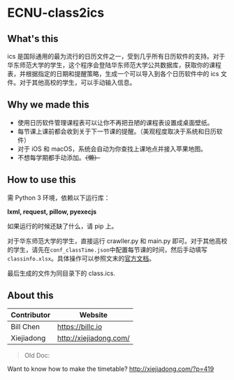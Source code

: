 # ECNU-class2ics

## What's this

ics 是国际通用的最为流行的日历文件之一，受到几乎所有日历软件的支持。对于华东师范大学的学生，这个程序会登陆华东师范大学公共数据库，获取你的课程表，并根据指定的日期和提醒策略，生成一个可以导入到各个日历软件中的 ics 文件。对于其他高校的学生，可以手动输入信息。

## Why we made this

- 使用日历软件管理课程表可以让你不再把丑陋的课程表设置成桌面壁纸。
- 每节课上课前都会收到关于下一节课的提醒。（美观程度取决于系统和日历软件）
- 对于 iOS 和 macOS，系统会自动为你查找上课地点并接入苹果地图。
- 不想每学期都手动添加。~~（懒）~~
  
## How to use this

需 Python 3 环境，依赖以下运行库：

**lxml, request, pillow, pyexecjs**

如果运行的时候还缺了什么，请 pip 上。

对于华东师范大学的学生，直接运行 crawller.py 和 main.py 即可。对于其他高校的学生，请先在`conf_classTime.json`中配置每节课的时间，然后手动填写`classinfo.xlsx`。具体操作可以参照文末的[官方文档]("http://xiejiadong.com/?p=419")。

最后生成的文件为同目录下的 class.ics.

## About this

Contributor|Website
---|---
Bill Chen|https://billc.io
Xiejiadong|http://xiejiadong.com/

> Old Doc:

Want to know how to make the timetable? 
http://xiejiadong.com/?p=419
